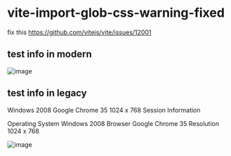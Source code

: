 # vite-import-glob-css-warning-fixed

fix this https://github.com/vitejs/vite/issues/12001


## test info in modern
![image](https://github.com/vitejs/vite/assets/25220472/cf20a28f-7162-4f8f-94ea-df6674c784ef)


## test info in legacy 
Windows 2008
Google Chrome 35
1024 x 768
Session Information

Operating System
Windows 2008
Browser
Google Chrome 35
Resolution
1024 x 768

![image](https://github.com/vitejs/vite/assets/25220472/589b3eda-6650-4bfd-a7da-89771f9deb19)


